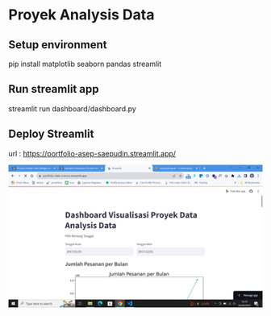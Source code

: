 # Proyek Analysis Data

## Setup environment

pip install matplotlib seaborn pandas streamlit

## Run streamlit app

streamlit run dashboard/dashboard.py

## Deploy Streamlit

url : https://portfolio-asep-saepudin.streamlit.app/

![Alt text](image.png)
